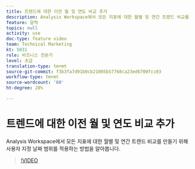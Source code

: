 ```yaml
---
title: 트렌드에 대한 이전 월 및 연도 비교 추가
description: Analysis Workspace에서 모든 지표에 대한 월별 및 연간 트렌드 비교를 만들기 위해 사용자 지정 날짜 범위를 적용하는 방법을 알아봅니다.
feature: 달력
topics: null
activity: use
doc-type: feature video
team: Technical Marketing
kt: 5031
role: 비즈니스 전문가
level: 초급
translation-type: tm+mt
source-git-commit: f3b3fa7d91b0cb21005b57768ca23ed6700fcc03
workflow-type: tm+mt
source-wordcount: '60'
ht-degree: 28%

---
```



# 트렌드에 대한 이전 월 및 연도 비교 추가

Analysis Workspace에서 모든 지표에 대한 월별 및 연간 트렌드 비교를 만들기 위해 사용자 지정 날짜 범위를 적용하는 방법을 알아봅니다.

>[!VIDEO](https://video.tv.adobe.com/v/33772/?quality=12)
